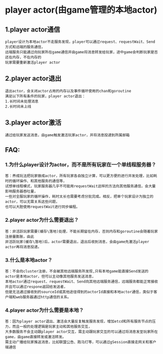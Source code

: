 # player actor(由game管理的本地actor)
## 1.player actor通信
```
player设计为本地actor不走服务发现，player可以通过request、requestWait、Send方式和远端的服务通信，
远端服务只能通过向玩家所在game通信并由game将消息转发给玩家，途中game会判断玩家是否还在内存，不在内存的
玩家需要重新激活player actor
```

## 2.player actor退出
```
退出actor，会关闭actor占用的内存以及事件循环使用的chan和goroutine
满足以下所有条件的玩家，player actor退出：
1.长时间未处理消息
2.长时间未上线
```

## 3.player actor激活
```
通过给玩家发送消息，由game触发激活玩家actor，并将消息投递到所属邮箱
```


## FAQ:
### 1.为什么player设计为actor，而不是所有玩家在一个单线程服务器？
```
答：养成玩法把玩家做成actor，所有玩家各自独立计算，可以更方便的进行并发处理，比如耗时的循环操作、和其他服务的通信等，
试想单线程模式，玩家服务器几乎不可能用requestWait这样的方法向其他服务通信，会大量影响服务器吞吐量，
一些对全服玩家的循环操作，耗时太长也需要考虑分批完成。相反，把单个玩家设计为独立的actor，可以无需关系这些问题，
也可以大胆使用requestWait进行同步编程。
```


### 2.player actor为什么需要退出？
```
答：非活跃玩家需要(缓存\落地)处理，不能长期留在内存，否则内存和goroutine会随着玩家注册量膨胀，由此
非活跃玩家(缓存\落地)后，actor需要退出，退出后收到消息，会由game先激活player actor再将消息投递。
```


### 3.什么是本地actor？
```
答：不会向cluster注册，不会被其他远端服务所发现,只有本地game能直接Send发送的actor是本地actor，但可以主动像其他服务发送消息，
本地actor通过request、requestWait、Send向其他远端服务通信，远端服务都能正常接收并且可以通过respone返回给发送者，
但是无法通过接收到的sourceId或其他途径得到的actorId直接和本地actor通信，类似于客户端和web服务器通过http通信的关系。
```


### 4.player actor为什么需要是本地？
```
答：因为player actor退出、激活会大量反复触发服务发现，增加etcd和所有服务节点的压力，而且一般的处理逻辑是玩家主动和其他服务交互，
大多数服务不会主动跟player actor交互，需主动跟玩家交互的可以通过将消息发至玩家所在game，由game直接转发或激活转发。
需主动广播给玩家推送消息，比如联盟公告、跑马灯等，可以通过gSession直接走网关和客户端通信
```
